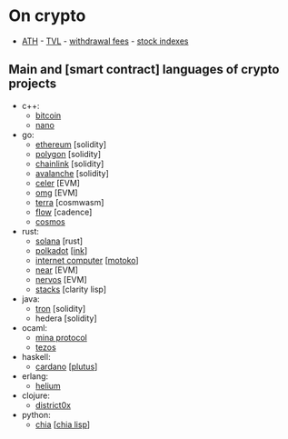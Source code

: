 # On crypto

- [ATH](https://www.livecoinwatch.com/) - [TVL](https://defillama.com/chains) - [withdrawal fees](https://withdrawalfees.com/) - [stock indexes](https://pt.tradingeconomics.com/stocks)

## Main and [smart contract] languages of crypto projects

- c++:
	- [bitcoin](https://github.com/bitcoin/bitcoin)
	- [nano](https://github.com/nanocurrency)
- go:
	- [ethereum](https://github.com/ethereum/) [solidity]
	- [polygon](https://github.com/maticnetwork) [solidity]
	- [chainlink](https://github.com/smartcontractkit) [solidity]
	- [avalanche](https://github.com/ava-labs) [solidity]
	- [celer](https://github.com/celer-network) [EVM]
	- [omg](https://github.com/omgnetwork) [EVM]
	- [terra](https://github.com/terra-money) [cosmwasm]
	- [flow](https://github.com/onflow) [cadence]
	- [cosmos](https://github.com/cosmos)
- rust:
	- [solana](https://github.com/solana-labs) [rust]
	- [polkadot](https://github.com/paritytech/) [[ink](https://github.com/paritytech/ink)]
	- [internet computer](https://github.com/dfinity) [[motoko](https://sdk.dfinity.org/docs/language-guide/motoko.html)]
	- [near](https://github.com/near) [EVM]
	- [nervos](https://github.com/nervosnetwork) [EVM]
	- [stacks](https://github.com/blockstack) [clarity lisp]
- java:
	- [tron](https://github.com/tronprotocol) [solidity]
	- hedera [solidity]
- ocaml:
	- [mina protocol](https://github.com/MinaProtocol/mina)
	- [tezos]()
- haskell:
	- [cardano](https://github.com/input-output-hk) [[plutus](https://github.com/input-output-hk/plutus)]
- erlang:
	- [helium](https://github.com/helium)
- clojure:
	- [district0x](https://github.com/district0x)
- python:
	- [chia](https://github.com/Chia-Network/) [[chia lisp](https://chialisp.com/)]